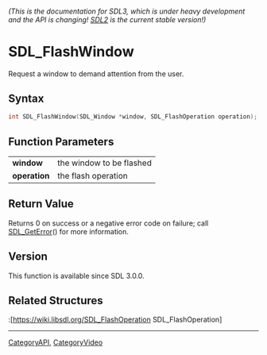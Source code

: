 ###### (This is the documentation for SDL3, which is under heavy development and the API is changing! [SDL2](https://wiki.libsdl.org/SDL2/) is the current stable version!)
# SDL_FlashWindow

Request a window to demand attention from the user.

## Syntax

```c
int SDL_FlashWindow(SDL_Window *window, SDL_FlashOperation operation);

```

## Function Parameters

|                   |                          |
| ----------------- | ------------------------ |
| **window**        | the window to be flashed |
| **operation**     | the flash operation      |

## Return Value

Returns 0 on success or a negative error code on failure; call
[SDL_GetError](SDL_GetError.md)() for more information.

## Version

This function is available since SDL 3.0.0.

## Related Structures

:[https://wiki.libsdl.org/SDL_FlashOperation SDL_FlashOperation]

----
[CategoryAPI](CategoryAPI.md), [CategoryVideo](CategoryVideo.md)
